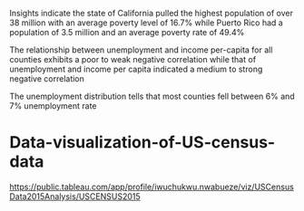 Insights indicate the state of California pulled the highest population of over 38 million with an average poverty level of 16.7% while Puerto Rico had a population of 3.5 million and an average poverty rate of 49.4%

The relationship between unemployment and income per-capita for all counties exhibits a poor to weak negative correlation while that of unemployment and income per capita indicated a medium to strong negative correlation

The unemployment distribution tells that most counties fell between 6% and 7% unemployment rate

# Data-visualization-of-US-census-data
https://public.tableau.com/app/profile/iwuchukwu.nwabueze/viz/USCensusData2015Analysis/USCENSUS2015
